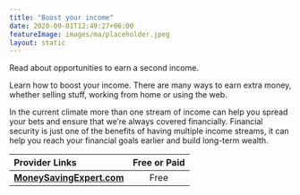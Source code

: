 ```yaml
---
title: "Boost your income"
date: 2020-09-01T12:49:27+06:00
featureImage: images/ma/placeholder.jpeg
layout: static
---
```


Read about opportunities to earn a second income.

Learn how to boost your income. There are many ways to earn extra money, whether selling stuff, working from home or using the web.

In the current climate more than one stream of income can help you spread your bets and ensure that we’re always covered financially. Financial security is just one of the benefits of having multiple income streams, it can help you reach your financial goals earlier and build long-term wealth.

| Provider Links      | Free or Paid  |  
| :-----------          | :--------------:      |  
| [**MoneySavingExpert.com**](https://www.moneysavingexpert.com/family/boost-your-income/) | Free | 
  

<br/><br/>






